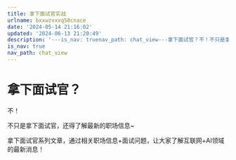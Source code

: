 ```yaml
---
title: 拿下面试官实战
urlname: bxxwzvxxq58cnace
date: '2024-05-14 21:16:02'
updated: '2024-06-13 21:20:49'
description: '---is_nav: truenav_path: chat_view---拿下面试官？不！不只是拿下面试官，还得了解最新的职场信息~拿下面试官系列文章，通过相关职场信息+面试问题，让大家了解互联网+AI领域的最新消息！'
is_nav: true
nav_path: chat_view
---
```

# 拿下面试官？

不！

不只是拿下面试官，还得了解最新的职场信息~

拿下面试官系列文章，通过相关职场信息+面试问题，让大家了解互联网+AI领域的最新消息！
